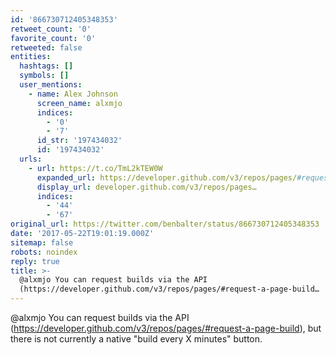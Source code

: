 ```yaml
---
id: '866730712405348353'
retweet_count: '0'
favorite_count: '0'
retweeted: false
entities:
  hashtags: []
  symbols: []
  user_mentions:
    - name: Alex Johnson
      screen_name: alxmjo
      indices:
        - '0'
        - '7'
      id_str: '197434032'
      id: '197434032'
  urls:
    - url: https://t.co/TmL2kTEW0W
      expanded_url: https://developer.github.com/v3/repos/pages/#request-a-page-build
      display_url: developer.github.com/v3/repos/pages…
      indices:
        - '44'
        - '67'
original_url: https://twitter.com/benbalter/status/866730712405348353
date: '2017-05-22T19:01:19.000Z'
sitemap: false
robots: noindex
reply: true
title: >-
  @alxmjo You can request builds via the API
  (https://developer.github.com/v3/repos/pages/#request-a-page-build…
---
```


@alxmjo You can request builds via the API (https://developer.github.com/v3/repos/pages/#request-a-page-build), but there is not currently a native "build every X minutes" button.